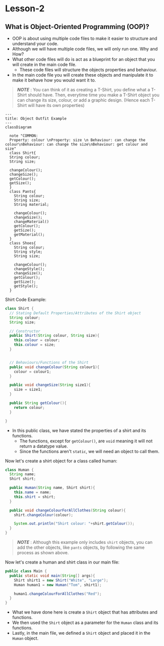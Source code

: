 # Lesson-2

## What is Object-Oriented Programming (OOP)?

- OOP is about using multiple code files to make it easier to structure and understand your code.
- Although we will have multiple code files, we will only run one. Why and How?
- What other code files will do is act as a blueprint for an object that you will create in the main code file.
  - These code files will structure the objects properties and behaviour.
- In the main code file you will create these objects and manipulate it to make it behave how you would want it to.
>***NOTE*** : You can think of it as creating a T-Shirt, you define what a T-Shirt should have. Then, everytime time you make a T-Shirt object you can change its size, colour, or add a graphic design.
> (Hence each T-Shirt will have its own properties)

```mermaid
---
title: Object Outfit Example
---
classDiagram
    
  note "COMMON:
  Property: colour \nProperty: size \n Behaviour: can change the colour\nBehaviour: can change the size\nBehaviour: get colour and size"
  class Shirt{
  String colour;
  String size;
  
  changeColour();
  changeSize();
  getColour();
  getSize();
  }
  class Pants{
    String colour;
    String size;
    String material;

    changeColour();
    changeSize();
    changeMaterial()
    getColour();
    getSize();
    getMaterial();
  }
  class Shoes{
    String colour;
    String style;
    String size;

    changeColour();
    changeStyle();
    changeSize();
    getColour();
    getSize();
    getStyle();
  }
```

Shirt Code Example:
```java 
class Shirt {
  // Stating Default Properties/Attributes of the Shirt object
  String colour;
  String size;

  // Constructor
  public Shirt(String colour, String size){
    this.colour = colour;
    this.colour = size;
  }


  // Behaviours/Functions of the Shirt
  public void changeColour(String colour1){
    colour = colour1;
  }

  public void changeSize(String size1){
    size = size1;
  }

  public String getColour(){
    return colour;
  }

}
```
- In this public class, we have stated the properties of a shirt and its functions.
  - The functions, except for `getColour()`, are `void` meaning it will not return a datatype value. 
  - Since the functions aren't `static`, we will need an object to call them.

Now let's create a shirt object for a class called human:
```java
class Human {
  String name;
  Shirt shirt;

  public Human(String name, Shirt shirt){
    this.name = name;
    this.shirt = shirt;
  }

  public void changeColourForAllClothes(String colour){
    shirt.changeColour(colour);

    System.out.println("Shirt colour: "+shirt.getColour());
  }
}
```
>***NOTE*** : Although this example only includes `shirt` objects, you can add the other objects, like `pants` objects, by following the same process as shown above. 

Now let's create a human and shirt class in our main file:

```java
public class Main {
  public static void main(String[] args){
    Shirt shirt1 = new Shirt("White", "Large");
    Human human1 = new Human("Tom", shirt1);

    human1.changeColourForAllClothes("Red");
  }
}
```

- What we have done here is create a `Shirt` object that has attributes and functions.
- We then used the `Shirt` object as a parameter for the `Human` class and its functions.
- Lastly, in the main file, we defined a `Shirt` object and placed it in the `Human` object.





